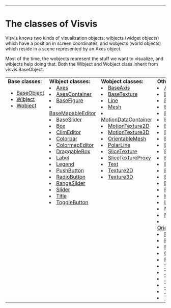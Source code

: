 
---


# The classes of Visvis #

Visvis knows two kinds of visualization objects:
wibjects (widget objects) which have a position in screen coordinates,
and wobjects (world objects) which reside in a scene represented by an
Axes object.

Most of the time, the wobjects represent the stuff we want
to visualize, and wibjects help doing that. Both the Wibject and Wobject
class inherit from visvis.BaseObject.
<table width='100%'><tr>
<td valign='top'>
<b>Base classes:</b>
<ul><li><a href='cls_BaseObject.md'>BaseObject</a>
</li><li><a href='cls_Wibject.md'>Wibject</a>
</li><li><a href='cls_Wobject.md'>Wobject</a>
</td>
<td valign='top'>
<b>Wibject classes:</b>
</li><li><a href='cls_Axes.md'>Axes</a>
</li><li><a href='cls_AxesContainer.md'>AxesContainer</a>
</li><li><a href='cls_BaseFigure.md'>BaseFigure</a>
</li><li><a href='cls_BaseMapableEditor.md'>BaseMapableEditor</a>
</li><li><a href='cls_BaseSlider.md'>BaseSlider</a>
</li><li><a href='cls_Box.md'>Box</a>
</li><li><a href='cls_ClimEditor.md'>ClimEditor</a>
</li><li><a href='cls_Colorbar.md'>Colorbar</a>
</li><li><a href='cls_ColormapEditor.md'>ColormapEditor</a>
</li><li><a href='cls_DraggableBox.md'>DraggableBox</a>
</li><li><a href='cls_Label.md'>Label</a>
</li><li><a href='cls_Legend.md'>Legend</a>
</li><li><a href='cls_PushButton.md'>PushButton</a>
</li><li><a href='cls_RadioButton.md'>RadioButton</a>
</li><li><a href='cls_RangeSlider.md'>RangeSlider</a>
</li><li><a href='cls_Slider.md'>Slider</a>
</li><li><a href='cls_Title.md'>Title</a>
</li><li><a href='cls_ToggleButton.md'>ToggleButton</a>
</td>
<td valign='top'>
<b>Wobject classes:</b>
</li><li><a href='cls_BaseAxis.md'>BaseAxis</a>
</li><li><a href='cls_BaseTexture.md'>BaseTexture</a>
</li><li><a href='cls_Line.md'>Line</a>
</li><li><a href='cls_Mesh.md'>Mesh</a>
</li><li><a href='cls_MotionDataContainer.md'>MotionDataContainer</a>
</li><li><a href='cls_MotionTexture2D.md'>MotionTexture2D</a>
</li><li><a href='cls_MotionTexture3D.md'>MotionTexture3D</a>
</li><li><a href='cls_OrientableMesh.md'>OrientableMesh</a>
</li><li><a href='cls_PolarLine.md'>PolarLine</a>
</li><li><a href='cls_SliceTexture.md'>SliceTexture</a>
</li><li><a href='cls_SliceTextureProxy.md'>SliceTextureProxy</a>
</li><li><a href='cls_Text.md'>Text</a>
</li><li><a href='cls_Texture2D.md'>Texture2D</a>
</li><li><a href='cls_Texture3D.md'>Texture3D</a>
</td>
<td valign='top'>
<b>Other classes:</b>
</li><li><a href='cls_Aarray.md'>Aarray</a>
</li><li><a href='cls_BaseCamera.md'>BaseCamera</a>
</li><li><a href='cls_BaseEvent.md'>BaseEvent</a>
</li><li><a href='cls_BaseMesh.md'>BaseMesh</a>
</li><li><a href='cls_BasePoints.md'>BasePoints</a>
</li><li><a href='cls_BaseText.md'>BaseText</a>
</li><li><a href='cls_EventDoubleClick.md'>EventDoubleClick</a>
</li><li><a href='cls_EventEnter.md'>EventEnter</a>
</li><li><a href='cls_EventKeyDown.md'>EventKeyDown</a>
</li><li><a href='cls_EventKeyUp.md'>EventKeyUp</a>
</li><li><a href='cls_EventLeave.md'>EventLeave</a>
</li><li><a href='cls_EventMotion.md'>EventMotion</a>
</li><li><a href='cls_EventMouseDown.md'>EventMouseDown</a>
</li><li><a href='cls_EventMouseUp.md'>EventMouseUp</a>
</li><li><a href='cls_EventPosition.md'>EventPosition</a>
</li><li><a href='cls_EventScroll.md'>EventScroll</a>
</li><li><a href='cls_FlyCamera.md'>FlyCamera</a>
</li><li><a href='cls_KeyEvent.md'>KeyEvent</a>
</li><li><a href='cls_Light.md'>Light</a>
</li><li><a href='cls_MotionMixin.md'>MotionMixin</a>
</li><li><a href='cls_MouseEvent.md'>MouseEvent</a>
</li><li><a href='cls_OrientationForWobjects_mixClass.md'>OrientationForWobjects_mixClass</a>
</li><li><a href='cls_Point.md'>Point</a>
</li><li><a href='cls_Pointset.md'>Pointset</a>
</li><li><a href='cls_Position.md'>Position</a>
</li><li><a href='cls_Quaternion.md'>Quaternion</a>
</li><li><a href='cls_Range.md'>Range</a>
</li><li><a href='cls_ThreeDCamera.md'>ThreeDCamera</a>
</li><li><a href='cls_Timer.md'>Timer</a>
</li><li><a href='cls_Transform_Rotate.md'>Transform_Rotate</a>
</li><li><a href='cls_Transform_Scale.md'>Transform_Scale</a>
</li><li><a href='cls_Transform_Translate.md'>Transform_Translate</a>
</li><li><a href='cls_TwoDCamera.md'>TwoDCamera</a>
</td>
</tr></table>
